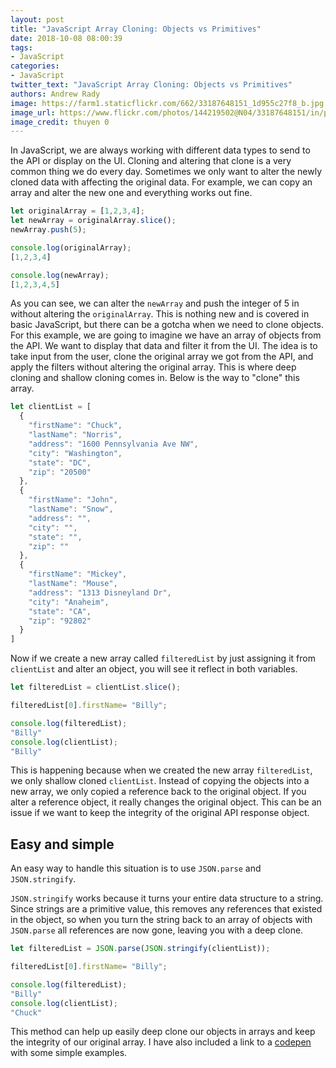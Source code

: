 ```yaml
---
layout: post
title: "JavaScript Array Cloning: Objects vs Primitives"
date: 2018-10-08 08:00:39
tags:
- JavaScript
categories:
- JavaScript
twitter_text: "JavaScript Array Cloning: Objects vs Primitives"
authors: Andrew Rady 
image: https://farm1.staticflickr.com/662/33187648151_1d955c27f8_b.jpg
image_url: https://www.flickr.com/photos/144219502@N04/33187648151/in/photolist-SyFnyc-kwoER4-5JfofT-74J7Tr-93v3Uu-qnMB76-2k6wVZ-hkgDQn-s6ny87-bo5sQU-po3Gcn-avBpY7-agqKqj-onWNK4-asuj8-dV54t7-cDCYSN-qbpekY-qvG8sd-vdB6e-e391ip-4rZG52-vsmwxr-dK52hk-aispHU-7k8waH-fEwnAz-e6msZV-pUg4DB-7fc36Q-mQZiPR-311nS6-qQ13Vj-mkGPf2-AC3kz5-9AJ3Vu-6rdBqX-C6eZ1b-vazcSe-vrtoa7-6rcrvc-jfK8K8-efLNE1-6rcrct-jqq5Q9-6rdBMR-ifJPt6-6rhH1U-fhuyRe-brMosb
image_credit: thuyen 0
---
```

In JavaScript, we are always working with different data types to send to the API or display on the UI. Cloning and altering that clone is a very common thing we do every day. Sometimes we only want to alter the newly cloned data with affecting the original data. For example, we can copy an array and alter the new one and everything works out fine.

```javascript
let originalArray = [1,2,3,4];
let newArray = originalArray.slice();
newArray.push(5);

console.log(originalArray);
[1,2,3,4]

console.log(newArray);
[1,2,3,4,5]
```

As you can see, we can alter the `newArray` and push the integer of 5 in without altering the `originalArray`. This is nothing new and is covered in basic JavaScript, but there can be a gotcha when we need to clone objects. For this example, we are going to imagine we have an array of objects from the API. We want to display that data and filter it from the UI. The idea is to take input from the user, clone the original array we got from the API, and apply the filters without altering the original array. This is where deep cloning and shallow cloning comes in. Below is the way to "clone" this array.

```javascript
let clientList = [
  {
    "firstName": "Chuck",
    "lastName": "Norris",
    "address": "1600 Pennsylvania Ave NW",
    "city": "Washington",
    "state": "DC",
    "zip": "20500"
  },
  {
    "firstName": "John",
    "lastName": "Snow",
    "address": "",
    "city": "",
    "state": "",
    "zip": ""
  },
  {
    "firstName": "Mickey",
    "lastName": "Mouse",
    "address": "1313 Disneyland Dr",
    "city": "Anaheim",
    "state": "CA",
    "zip": "92802"
  }
]
```

Now if we create a new array called `filteredList` by just assigning it from `clientList` and alter an object, you will see it reflect in both variables.


```javascript
let filteredList = clientList.slice();

filteredList[0].firstName= "Billy";

console.log(filteredList);
"Billy"
console.log(clientList);
"Billy"
```

This is happening because when we created the new array `filteredList`, we only shallow cloned `clientList`. Instead of copying the objects into a new array, we only copied a reference back to the original object. If you alter a reference object, it really changes the original object. This can be an issue if we want to keep the integrity of the original API response object.

## Easy and simple

An easy way to handle this situation is to use `JSON.parse` and `JSON.stringify`. 

`JSON.stringify` works because it turns your entire data structure to a string. Since strings are a primitive value, this removes any references that existed in the object, so when you turn the string back to an array of objects with `JSON.parse` all references are now gone, leaving you with a deep clone.

```javascript
let filteredList = JSON.parse(JSON.stringify(clientList));

filteredList[0].firstName= "Billy";

console.log(filteredList);
"Billy"
console.log(clientList);
"Chuck"
```

This method can help up easily deep clone our objects in arrays and keep the integrity of our original array. I have also included a link to a [codepen](https://codepen.io/anon/pen/JmRjre?editors=1112) with some simple examples.